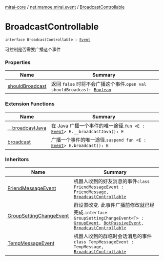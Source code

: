 [mirai-core](../../index.md) / [net.mamoe.mirai.event](../index.md) / [BroadcastControllable](./index.md)

# BroadcastControllable

`interface BroadcastControllable : `[`Event`](../-event/index.md)

可控制是否需要广播这个事件

### Properties

| Name | Summary |
|---|---|
| [shouldBroadcast](should-broadcast.md) | 返回 `false` 时将不会广播这个事件.`open val shouldBroadcast: `[`Boolean`](https://kotlinlang.org/api/latest/jvm/stdlib/kotlin/-boolean/index.html) |

### Extension Functions

| Name | Summary |
|---|---|
| [__broadcastJava](../__broadcast-java.md) | 在 Java 广播一个事件的唯一途径.`fun <E : `[`Event`](../-event/index.md)`> E.__broadcastJava(): E` |
| [broadcast](../broadcast.md) | 广播一个事件的唯一途径.`suspend fun <E : `[`Event`](../-event/index.md)`> E.broadcast(): E` |

### Inheritors

| Name | Summary |
|---|---|
| [FriendMessageEvent](../../net.mamoe.mirai.message/-friend-message-event/index.md) | 机器人收到的好友消息的事件`class FriendMessageEvent : FriendMessage, `[`BroadcastControllable`](./index.md) |
| [GroupSettingChangeEvent](../../net.mamoe.mirai.event.events/-group-setting-change-event/index.md) | 群设置改变. 此事件广播前修改就已经完成.`interface GroupSettingChangeEvent<T> : `[`GroupEvent`](../../net.mamoe.mirai.event.events/-group-event/index.md)`, `[`BotPassiveEvent`](../../net.mamoe.mirai.event.events/-bot-passive-event.md)`, `[`BroadcastControllable`](./index.md) |
| [TempMessageEvent](../../net.mamoe.mirai.message/-temp-message-event/index.md) | 机器人收到的群临时会话消息的事件`class TempMessageEvent : TempMessage, `[`BroadcastControllable`](./index.md) |
